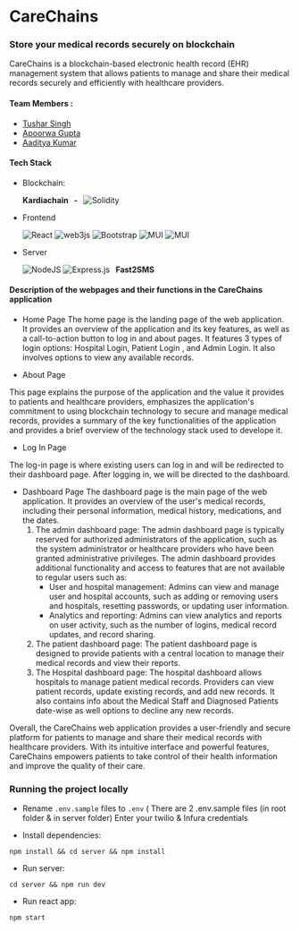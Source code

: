 
# CareChains
<h3> Store your medical records securely on blockchain </h3>
CareChains is a blockchain-based electronic health record (EHR) management system that allows patients  to manage and share their medical records securely and efficiently with healthcare providers. 
 

#### Team Members :

- [Tushar Singh](https://github.com/tusharsgh)
- [Apoorwa Gupta](https://github.com/apoorwagupta)
- [Aaditya Kumar](https://github.com/asdfqwert2311)

#### Tech Stack
- Blockchain: 

  <b>Kardiachain &nbsp; - &nbsp; </b><img alt="Solidity" src="https://img.shields.io/badge/Solidity-e6e6e6?style=for-the-badge&logo=solidity&logoColor=black"/>

- Frontend


  <img alt="React" src="https://img.shields.io/badge/react%20-%2320232a.svg?&style=for-the-badge&logo=react&logoColor=%2361DAFB"/> <img alt="web3js" src="https://img.shields.io/badge/web3.js-F16822?style=for-the-badge&logo=web3.js&logoColor=white"/> <img alt="Bootstrap" src="https://img.shields.io/badge/bootstrap%20-%23563D7C.svg?&style=for-the-badge&logo=bootstrap&logoColor=white"/> <img alt="MUI" src="https://img.shields.io/badge/Material%20UI-007FFF?style=for-the-badge&logo=mui&logoColor=white"/> <img alt="MUI" src="https://img.shields.io/badge/styled--components-DB7093?style=for-the-badge&logo=styled-components&logoColor=white"/>

- Server


  <img alt="NodeJS" src="https://img.shields.io/badge/node.js%20-%2343853D.svg?&style=for-the-badge&logo=node.js&logoColor=white"/> <img alt="Express.js" src="https://img.shields.io/badge/express.js%20-%23404d59.svg?&style=for-the-badge"/>
  <b>&nbsp; Fast2SMS &nbsp;</b>

#### Description of the webpages and their functions in the CareChains application
- Home Page
The home page is the landing page of the web application. It provides an overview of the application and its key features, as well as a call-to-action button to log in and about pages. It features 3 types of login options: Hospital Login, Patient Login , and Admin Login. It also involves options to view any available records.

- About Page 

This  page explains the purpose of the application and the value it provides to patients and healthcare providers, emphasizes the application's commitment to using blockchain technology to secure and manage medical records, provides a summary of the key functionalities of the application and provides a brief overview of the technology stack used to develope it.

- Log In Page

The log-in page is where existing users can log in and will be redirected to their dashboard page. 
After logging in, we will be directed to the dashboard.

- Dashboard Page
The dashboard page is the main page of the web application. It provides an overview of the user's medical records, including their personal information, medical history, medications, and the dates.
  1. The admin dashboard page: The admin dashboard page is typically reserved for authorized administrators of the application, such as the system administrator or healthcare providers who have been granted administrative privileges. The admin dashboard provides additional functionality and access to features that are not available to regular users such as:
      * User and hospital management: Admins can view and manage user and hospital accounts, such as adding or removing users and hospitals, resetting passwords, or updating user information.
      * Analytics and reporting: Admins can view analytics and reports on user activity, such as the number of logins, medical record updates, and record sharing. 
  2. The patient dashboard page: The patient dashboard page is designed to provide patients with a central location to manage their medical records and view their reports. 
  3. The Hospital dashboard page: The hospital dashboard allows hospitals to manage patient medical records. Providers can view patient records, update existing records, and add new records. It also contains info about the Medical Staff and Diagnosed Patients date-wise as well options to decline any new records.


Overall, the CareChains web application provides a user-friendly and secure platform for patients to manage and share their medical records with healthcare providers. With its intuitive interface and powerful features, CareChains empowers patients to take control of their health information and improve the quality of their care.







### Running the project locally

- Rename ```.env.sample``` files to ```.env```
  ( There are 2 .env.sample files (in root folder & in server folder)
  Enter your twilio & Infura credentials
  
- Install dependencies:
```
npm install && cd server && npm install
```

- Run server:
```
cd server && npm run dev
```

- Run react app:
```
npm start
```


